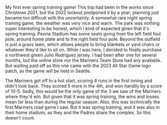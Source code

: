 My first ever spring training game! This trip had been in the works since Christmas 2021, but the 2022 lockout postponed it by a year; planning just became too difficult with the uncertainty. A somewhat rare night spring training game, the weather was very nice and warm. The park was nothing super interesting to be honest, which I kind of expected given that it's spring training. Peoria Stadium has some seats going from the left field foul pole, around home plate and to the right field foul pole. Beyond the outfield is just a grass lawn, which allows people to bring blankets or yard chairs or whatever they'd like to sit on. While I was here, I decided to finally purchase a northwest green Julio Rodriguez jersey. I had been after one for several months, but the online store nor the Mariners Team Store had any available. But waiting paid off as this one came with the 2023 All Star Game logo patch, as the game will be held in Seattle.

The Mariners got off to a hot start, scoring 4 runs in the first inning and didn't look back. They scored 5 more in the 4th, and won handily by a score of 10-5. Sadly, this would be the only game of the 3 we saw of the Mariners where they'd win. But given that it was spring training, the wins and losses mean far less than during the regular season. Also, this was <i>technically</i> the first Mariners road game I saw. But it was spring training, and it was also in their home stadium, as they and the Padres share the complex. So this doesn't count.

